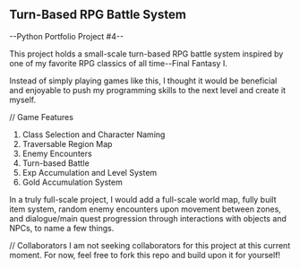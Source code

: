 ## Turn-Based RPG Battle System ##
--Python Portfolio Project #4--

This project holds a small-scale turn-based RPG battle system inspired by one of my favorite RPG classics of all time--Final Fantasy I. 

Instead of simply playing games like this, I thought it would be beneficial and enjoyable to push my programming skills to the next level and create it myself. 

// Game Features 
1. Class Selection and Character Naming
2. Traversable Region Map
3. Enemy Encounters
4. Turn-based Battle
5. Exp Accumulation and Level System
6. Gold Accumulation System

In a truly full-scale project, I would add a full-scale world map, fully built item system, random enemy encounters upon movement between zones, and dialogue/main quest progression through interactions with objects and NPCs, to name a few things.


// Collaborators
I am not seeking collaborators for this project at this current moment. For now, feel free to fork this repo and build upon it for yourself! 
